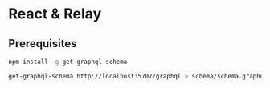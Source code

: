 # React & Relay

## Prerequisites  

```bash
npm install -g get-graphql-schema
```


```bash
get-graphql-schema http://localhost:5707/graphql > schema/schema.graphql
```
